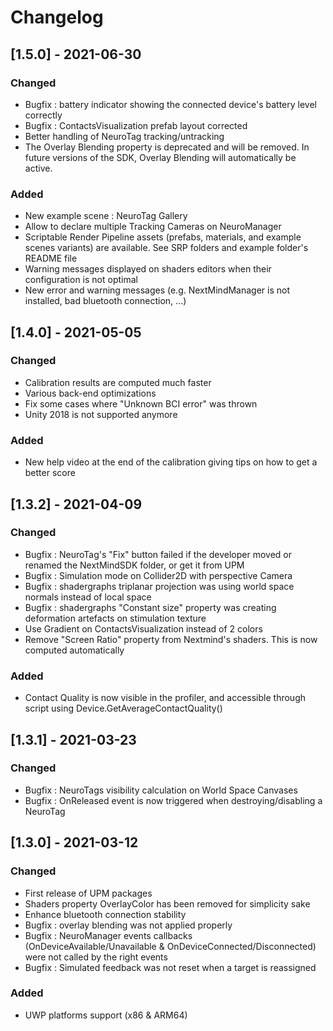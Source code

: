 # Changelog

## [1.5.0] - 2021-06-30
### Changed
- Bugfix : battery indicator showing the connected device's battery level correctly
- Bugfix : ContactsVisualization prefab layout corrected
- Better handling of NeuroTag tracking/untracking
- The Overlay Blending property is deprecated and will be removed. In future versions of the SDK, Overlay Blending will automatically be active.
### Added 
- New example scene : NeuroTag Gallery
- Allow to declare multiple Tracking Cameras on NeuroManager
- Scriptable Render Pipeline assets (prefabs, materials, and example scenes variants) are available. See SRP folders and example folder's README file
- Warning messages displayed on shaders editors when their configuration is not optimal
- New error and warning messages (e.g. NextMindManager is not installed, bad bluetooth connection, ...)

## [1.4.0] - 2021-05-05
### Changed
- Calibration results are computed much faster
- Various back-end optimizations
- Fix some cases where "Unknown BCI error" was thrown
- Unity 2018 is not supported anymore
### Added 
- New help video at the end of the calibration giving tips on how to get a better score

## [1.3.2] - 2021-04-09
### Changed
- Bugfix : NeuroTag's "Fix" button failed if the developer moved or renamed the NextMindSDK folder, or get it from UPM
- Bugfix : Simulation mode on Collider2D with perspective Camera
- Bugfix : shadergraphs triplanar projection was using world space normals instead of local space
- Bugfix : shadergraphs "Constant size" property was creating deformation artefacts on stimulation texture
- Use Gradient on ContactsVisualization instead of 2 colors
- Remove "Screen Ratio" property from Nextmind's shaders. This is now computed automatically
### Added 
- Contact Quality is now visible in the profiler, and accessible through script using Device.GetAverageContactQuality()

## [1.3.1] - 2021-03-23
### Changed
- Bugfix : NeuroTags visibility calculation on World Space Canvases
- Bugfix : OnReleased event is now triggered when destroying/disabling a NeuroTag 

## [1.3.0] - 2021-03-12
### Changed
- First release of UPM packages
- Shaders property OverlayColor has been removed for simplicity sake
- Enhance bluetooth connection stability
- Bugfix : overlay blending was not applied properly
- Bugfix : NeuroManager events callbacks (OnDeviceAvailable/Unavailable & OnDeviceConnected/Disconnected) were not called by the right events
- Bugfix : Simulated feedback was not reset when a target is reassigned
### Added
- UWP platforms support (x86 & ARM64)
